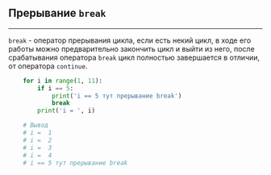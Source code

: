 Прерывание `break`
---
---
`break` - оператор прерывания цикла, если есть некий цикл, в 
ходе его работы можно предварительно закончить цикл и выйти из 
него, после срабатывания оператора `break` цикл полностью 
завершается в отличии, от оператора `continue`.

```python
    for i in range(1, 11):
        if i == 5:
            print('i == 5 тут прерывание break')
            break
        print('i = ', i)

    # Вывод
    # i =  1
    # i =  2
    # i =  3
    # i =  4
    # i == 5 тут прерывание break
```

